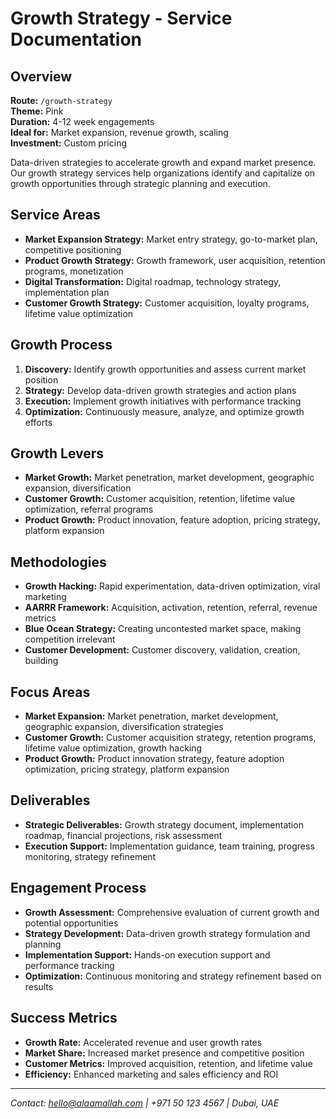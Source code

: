 # Growth Strategy - Service Documentation

## Overview
**Route:** `/growth-strategy`  
**Theme:** Pink  
**Duration:** 4-12 week engagements  
**Ideal for:** Market expansion, revenue growth, scaling  
**Investment:** Custom pricing

Data-driven strategies to accelerate growth and expand market presence. Our growth strategy services help organizations identify and capitalize on growth opportunities through strategic planning and execution.

## Service Areas
- **Market Expansion Strategy:** Market entry strategy, go-to-market plan, competitive positioning
- **Product Growth Strategy:** Growth framework, user acquisition, retention programs, monetization
- **Digital Transformation:** Digital roadmap, technology strategy, implementation plan
- **Customer Growth Strategy:** Customer acquisition, loyalty programs, lifetime value optimization

## Growth Process
1. **Discovery:** Identify growth opportunities and assess current market position
2. **Strategy:** Develop data-driven growth strategies and action plans
3. **Execution:** Implement growth initiatives with performance tracking
4. **Optimization:** Continuously measure, analyze, and optimize growth efforts

## Growth Levers
- **Market Growth:** Market penetration, market development, geographic expansion, diversification
- **Customer Growth:** Customer acquisition, retention, lifetime value optimization, referral programs
- **Product Growth:** Product innovation, feature adoption, pricing strategy, platform expansion

## Methodologies
- **Growth Hacking:** Rapid experimentation, data-driven optimization, viral marketing
- **AARRR Framework:** Acquisition, activation, retention, referral, revenue metrics
- **Blue Ocean Strategy:** Creating uncontested market space, making competition irrelevant
- **Customer Development:** Customer discovery, validation, creation, building

## Focus Areas
- **Market Expansion:** Market penetration, market development, geographic expansion, diversification strategies
- **Customer Growth:** Customer acquisition strategy, retention programs, lifetime value optimization, growth hacking
- **Product Growth:** Product innovation strategy, feature adoption optimization, pricing strategy, platform expansion

## Deliverables
- **Strategic Deliverables:** Growth strategy document, implementation roadmap, financial projections, risk assessment
- **Execution Support:** Implementation guidance, team training, progress monitoring, strategy refinement

## Engagement Process
- **Growth Assessment:** Comprehensive evaluation of current growth and potential opportunities
- **Strategy Development:** Data-driven growth strategy formulation and planning
- **Implementation Support:** Hands-on execution support and performance tracking
- **Optimization:** Continuous monitoring and strategy refinement based on results

## Success Metrics
- **Growth Rate:** Accelerated revenue and user growth rates
- **Market Share:** Increased market presence and competitive position
- **Customer Metrics:** Improved acquisition, retention, and lifetime value
- **Efficiency:** Enhanced marketing and sales efficiency and ROI

---

*Contact: hello@alaamallah.com | +971 50 123 4567 | Dubai, UAE*